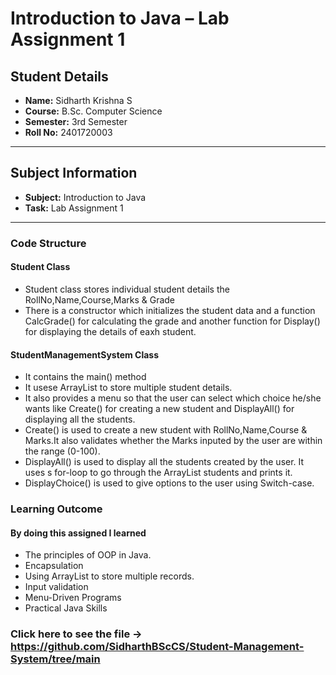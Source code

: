 # Introduction to Java – Lab Assignment 1

## Student Details
- **Name:** Sidharth Krishna S  
- **Course:** B.Sc. Computer Science  
- **Semester:** 3rd Semester  
- **Roll No:** 2401720003  

---

## Subject Information
- **Subject:** Introduction to Java  
- **Task:** Lab Assignment 1  

---

### Code Structure

#### Student Class
- Student class stores individual student details the RollNo,Name,Course,Marks & Grade
- There is a constructor which initializes the student data and a function CalcGrade() for calculating the grade and another function for Display() for displaying the details of eaxh student.

#### StudentManagementSystem Class
- It contains the main() method
- It usese ArrayList<Student> to store multiple student details.
- It also provides a menu so that the user can select which choice he/she wants like Create() for creating a new student and DisplayAll() for displaying all the students.
- Create() is used to create a new student with RollNo,Name,Course & Marks.It also validates whether the Marks inputed by the user are within the range (0-100).
- DisplayAll() is used to display all the students created by the user. It uses s for-loop to go through the ArrayList<Student> students and prints it.
- DisplayChoice() is used to give options to the user using Switch-case.

### Learning Outcome
#### By doing this assigned I learned 
- The principles of OOP in Java.
- Encapsulation
- Using ArrayList to store multiple records.
- Input validation
- Menu-Driven Programs
- Practical Java Skills

### Click here to see the file -> https://github.com/SidharthBScCS/Student-Management-System/tree/main
